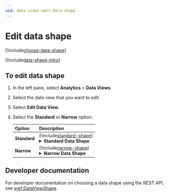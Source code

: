 ```yaml
---
uid: data-views-edit-data-shape
---
```


# Edit data shape

[!include[choose-data-shape](_includes/choose-data-shape.md)]

[!include[data-shape-intro](_includes/data-shape-intro.md)]

## To edit data shape

1. In the left pane, select **Analytics** > **Data Views**.

1. Select the data view that you want to edit.

1. Select **Edit Data View**.

1. Select the **Standard** or **Narrow** option.

	| Option | Description |
	|--|--|
	| **Standard** | [!include[standard-shape](_includes/standard-shape.md)]<br><details><summary><strong>Standard Data Shape</strong></summary><img src="_images/data-view-shape-standard.png">Standard Data Shape</img></details> |
	| **Narrow** | [!include[narrow-shape](_includes/narrow-shape.md)]<br><details><strong><summary>Narrow Data Shape</strong></summary><img src="_images/data-view-shape-narrow.png"/>Narrow Data Shape</img></details>|

## Developer documentation

For developer documentation on choosing a data shape using the REST API, see <xref:DataViewShape>.
